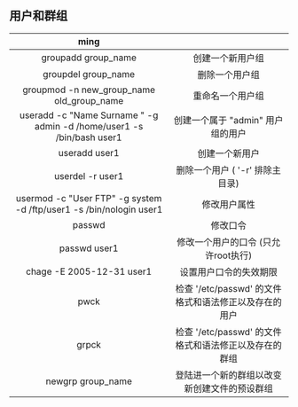 ## 用户和群组 
|ming||
|:----:|:----:|
groupadd group_name | 创建一个新用户组 
groupdel group_name  |删除一个用户组 
groupmod -n new_group_name old_group_name | 重命名一个用户组 
useradd -c "Name Surname " -g admin -d /home/user1 -s /bin/bash user1  |创建一个属于 "admin" 用户组的用户 
useradd user1 |创建一个新用户 
userdel -r user1 |删除一个用户 ( '-r' 排除主目录) 
usermod -c "User FTP" -g system -d /ftp/user1 -s /bin/nologin user1  |修改用户属性 
passwd | 修改口令 
passwd user1 | 修改一个用户的口令 (只允许root执行) 
chage -E 2005-12-31 user1 | 设置用户口令的失效期限 
pwck |检查 '/etc/passwd' 的文件格式和语法修正以及存在的用户 
grpck |检查 '/etc/passwd' 的文件格式和语法修正以及存在的群组 
newgrp group_name |登陆进一个新的群组以改变新创建文件的预设群组 
